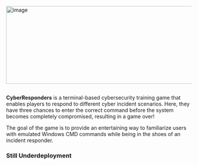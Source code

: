 <img width="1107" height="211" alt="image" src="https://github.com/user-attachments/assets/67fd2f9b-b020-43c3-ad04-2d9e6e83ef29" />

##
**CyberResponders** is a terminal-based cybersecurity training game that enables players to respond to different cyber incident scenarios. Here, they have three chances to enter the correct command before the system becomes completely compromised, resulting in a game over! 

The goal of the game is to provide an entertaining way to familiarize users with emulated Windows CMD commands while being in the shoes of an incident responder. 

### Still Underdeployment
